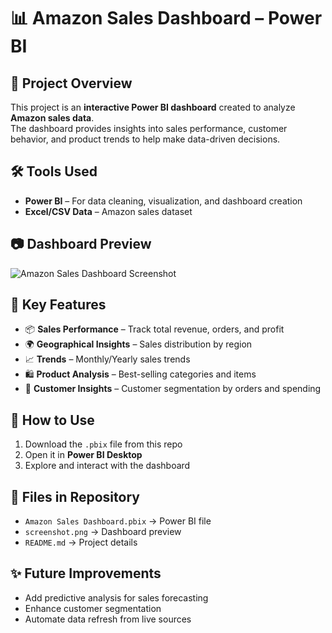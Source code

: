 # 📊 Amazon Sales Dashboard – Power BI

## 📌 Project Overview  
This project is an **interactive Power BI dashboard** created to analyze **Amazon sales data**.  
The dashboard provides insights into sales performance, customer behavior, and product trends to help make data-driven decisions.  

## 🛠️ Tools Used  
- **Power BI** – For data cleaning, visualization, and dashboard creation  
- **Excel/CSV Data** – Amazon sales dataset  

## 📷 Dashboard Preview  
![Amazon Sales Dashboard Screenshot](https://1drv.ms/i/c/6faf740d3caed963/Eb3bDnIN6BlIhPnzCOS4SqUBgP2Y5yRaD6PPZvk9smndQQ?e=RYJAqU)  
  

## 🔑 Key Features  
- 📦 **Sales Performance** – Track total revenue, orders, and profit  
- 🌍 **Geographical Insights** – Sales distribution by region  
- 📈 **Trends** – Monthly/Yearly sales trends  
- 🛍️ **Product Analysis** – Best-selling categories and items  
- 👥 **Customer Insights** – Customer segmentation by orders and spending  

## 🚀 How to Use  
1. Download the `.pbix` file from this repo  
2. Open it in **Power BI Desktop**  
3. Explore and interact with the dashboard  

## 📂 Files in Repository  
- `Amazon Sales Dashboard.pbix` → Power BI file  
- `screenshot.png` → Dashboard preview  
- `README.md` → Project details  

## ✨ Future Improvements  
- Add predictive analysis for sales forecasting  
- Enhance customer segmentation  
- Automate data refresh from live sources  
